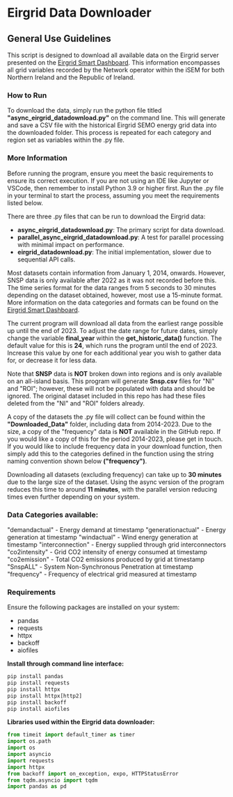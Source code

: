 # Eirgrid Data Downloader

## General Use Guidelines
This script is designed to download all available data on the Eirgrid server presented on the [Eirgrid Smart Dashboard](https://www.smartgriddashboard.com/#all/demand). This information encompasses all grid variables recorded by the Network operator within the iSEM for both Northern Ireland and the Republic of Ireland.

### How to Run
To download the data, simply run the python file titled **"async_eirgrid_datadownload.py"** on the command line. This will generate and save a CSV file with the historical Eirgrid SEMO energy grid data into the downloaded folder. This process is repeated for each category and region set as variables within the .py file.

### More Information
Before running the program, ensure you meet the basic requirements to ensure its correct execution. If you are not using an IDE like Jupyter or VSCode, then remember to install Python 3.9 or higher first. Run the .py file in your terminal to start the process, assuming you meet the requirements listed below.

There are three .py files that can be run to download the Eirgrid data:
- **async_eirgrid_datadownload.py**: The primary script for data download.
- **parallel_async_eirgrid_datadownload.py**: A test for parallel processing with minimal impact on performance.
- **eirgrid_datadownload.py**: The initial implementation, slower due to sequential API calls.

Most datasets contain information from January 1, 2014, onwards. However, SNSP data is only available after 2022 as it was not recorded before this. The time series format for the data ranges from 5 seconds to 30 minutes depending on the dataset obtained, however, most use a 15-minute format. More information on the data categories and formats can be found on the [Eirgrid Smart Dashboard](https://www.smartgriddashboard.com/#all).

The current program will download all data from the earliest range possible up until the end of 2023. To adjust the date range for future dates, simply change the variable **final_year** within the **get_historic_data()** function. The default value for this is **24**, which runs the program until the end of 2023. Increase this value by one for each additional year you wish to gather data for, or decrease it for less data.

Note that **SNSP** data is **NOT** broken down into regions and is only available on an all-island basis. This program will generate **Snsp.csv** files for "NI" and "ROI"; however, these will not be populated with data and should be ignored. The original dataset included in this repo has had these files deleted from the "NI" and "ROI" folders already.

A copy of the datasets the .py file will collect can be found within the **"Downloaded_Data"** folder, including data from 2014-2023. Due to the size, a copy of the "frequency" data is **NOT** available in the GitHub repo. If you would like a copy of this for the period 2014-2023, please get in touch. If you would like to include frequency data in your download function, then simply add this to the categories defined in the function using the string naming convention shown below **("frequency")**.

Downloading all datasets (excluding frequency) can take up to **30 minutes** due to the large size of the dataset. Using the async version of the program reduces this time to around **11 minutes**, with the parallel version reducing times even further depending on your system.


### Data Categories available:
"demandactual" - Energy demand at timestamp
"generationactual" - Energy generation at timestamp
"windactual" - Wind energy generation at timestamp
"interconnection" - Energy supplied through grid interconnectors
"co2intensity" - Grid CO2 intensity of energy consumed at timestamp
"co2emission" - Total CO2 emissions produced by grid at timestamp
"SnspALL" - System Non-Synchronous Penetration at timestamp
"frequency" - Frequency of electrical grid measured at timestamp

### Requirements
Ensure the following packages are installed on your system:

- pandas
- requests
- httpx
- backoff
- aiofiles

**Install through command line interface:**
```python
pip install pandas
pip install requests
pip install httpx
pip install httpx[http2]
pip install backoff
pip install aiofiles
```
    
**Libraries used within the Eirgrid data downloader:**
```python
from timeit import default_timer as timer
import os.path
import os
import asyncio
import requests
import httpx
from backoff import on_exception, expo, HTTPStatusError
from tqdm.asyncio import tqdm
import pandas as pd
```

